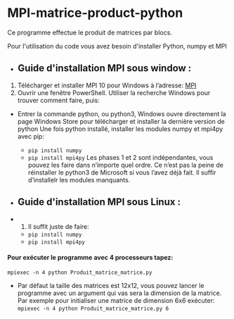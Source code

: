 # MPI-matrice-product-python
Ce programme effectue le produit de matrices par blocs.

Pour l'utilisation du code vous avez besoin d'installer Python, numpy et MPI 
- ## Guide d'installation MPI sous window : 
1) Télécharger et installer MPI 10 pour Windows à l’adresse: [MPI](https://www.microsoft.com/en-us/download/details.aspx?id=57467)
2) Ouvrir une fenêtre PowerShell. Utiliser la recherche Windows pour trouver comment faire,  puis:
  - Entrer la commande python, ou python3, Windows ouvre directement la page Windows Store pour télécharger et installer la dernière version de python
  Une fois python installé, installer les modules numpy et mpi4py avec pip:
    - `pip install numpy`
    - `pip install mpi4py`
Les phases 1 et 2 sont indépendantes, vous pouvez les faire dans n’importe quel ordre. Ce n’est pas la peine de réinstaller le python3 de Microsoft si vous l’avez déjà fait. Il suffir d’installelr les modules manquants.

- ## Guide d'installation MPI sous Linux :
- 1) Il suffit juste de faire: 
  - `pip install numpy`
  - `pip install mpi4py`
#### Pour exécuter le programme avec 4 processeurs tapez:
`mpiexec -n 4 python Produit_matrice_matrice.py`
- Par défaut la taille des matrices est 12x12, vous pouvez lancer le programme avec un argument qui vas sera la dimension de la matrice.
Par exemple pour initialiser une matrice de dimension 6x6 exécuter:
  `mpiexec -n 4 python Produit_matrice_matrice.py 6`
  
